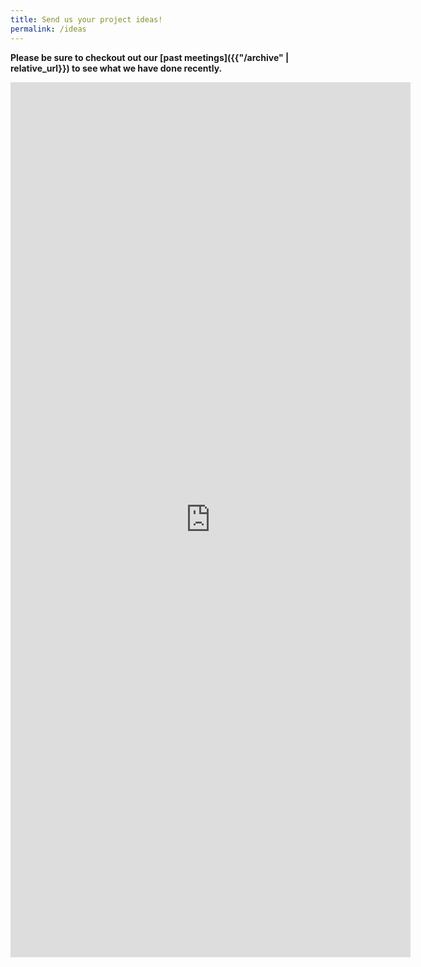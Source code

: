 ```yaml
---
title: Send us your project ideas!
permalink: /ideas
---
```


**Please be sure to checkout out our [past meetings]({{"/archive" | relative_url}}) to see what we have done recently.**

<iframe src="https://docs.google.com/forms/d/e/1FAIpQLSdcdLVwZUJUTPaBnxO8-Ae8pCra-oWupGqv1vXNJKkQBalg5Q/viewform?embedded=true" width="640" height="1400" frameborder="0" marginheight="0" marginwidth="0">Loading…</iframe>
